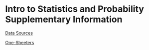 # Intro to Statistics and Probability Supplementary Information 

[Data Sources](/data_guide/README.md) 

[One-Sheeters](stat_guide/README.md)
